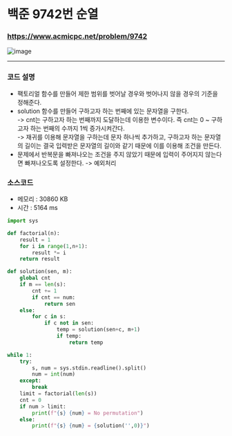 백준 9742번 순열
=================

### <https://www.acmicpc.net/problem/9742>
![image](https://user-images.githubusercontent.com/83554018/152986856-892c6258-7b42-4ddf-a180-ad272f60aa7e.png)

<hr>

### 코드 설명
+ 팩토리얼 함수를 만들어 제한 범위를 벗어날 경우와 벗어나지 않을 경우의 기준을 정해준다.
+ solution 함수를 만들어 구하고자 하는 번째에 있는 문자열을 구한다. 
<br>-> cnt는 구하고자 하는 번째까지 도달하는데 이용한 변수이다. 즉 cnt는 0 ~ 구하고자 하는 번째의 수까지 1씩 증가시켜간다.
<br>-> 재귀를 이용해 문자열을 구하는데 문자 하나씩 추가하고, 구하고자 하는 문자열의 길이는 결국 입력받은 문자열의 길이와 같기 때문에 이를 이용해 조건을 만든다.
+ 문제에서 반복문을 빠져나오는 조건을 주지 않았기 때문에 입력이 주어지지 않는다면 빠져나오도록 설정한다. -> 예외처리

### 소스코드
+ 메모리 : 30860 KB
+ 시간 : 5164 ms
```python
import sys

def factorial(n):
	result = 1
	for i in range(1,n+1):
		result *= i
	return result

def solution(sen, m):
	global cnt
	if m == len(s):
		cnt += 1
		if cnt == num:
			return sen
	else:
		for c in s:
			if c not in sen:
				temp = solution(sen+c, m+1)
				if temp:
					return temp

while 1:
	try:
		s, num = sys.stdin.readline().split()
		num = int(num)
	except:
		break
	limit = factorial(len(s))
	cnt = 0
	if num > limit:
		print(f"{s} {num} = No permutation")
	else:
		print(f"{s} {num} = {solution('',0)}")
```
